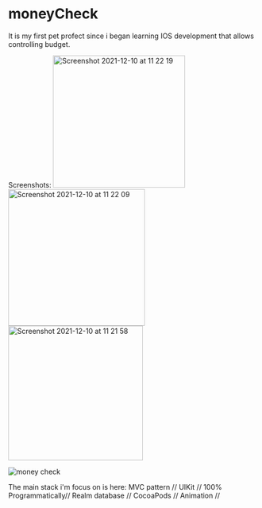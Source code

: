 # moneyCheck
It is my first pet profect since i began learning IOS development that allows controlling budget.

Screenshots:
<img width="266" alt="Screenshot 2021-12-10 at 11 22 19" src="https://user-images.githubusercontent.com/74953662/145541658-1ebfa30c-5e8b-4a62-87ed-ad45753d7f2c.png">
<img width="275" alt="Screenshot 2021-12-10 at 11 22 09" src="https://user-images.githubusercontent.com/74953662/145541659-7eb41f0c-f478-4ca0-9081-be8763dfe275.png">
<img width="271" alt="Screenshot 2021-12-10 at 11 21 58" src="https://user-images.githubusercontent.com/74953662/145541662-d4821b7c-ad67-4d3f-8b33-6f9d53c098eb.png">


![money check ](https://user-images.githubusercontent.com/74953662/143889414-37b85cca-75fa-41a7-a314-2b613531bfc2.gif)

The main stack i'm focus on is here:
MVC pattern //
UIKit //
100% Programmatically//
Realm database //
CocoaPods //
Animation //

